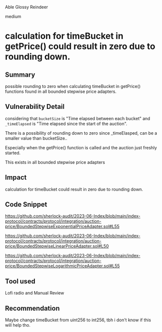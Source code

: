 Able Glossy Reindeer

medium

# calculation for timeBucket in getPrice() could result in zero due to rounding down.

## Summary
possible rounding to zero when calculating timeBucket in getPrice() functions found in all  bounded stepwise price adapters.

## Vulnerability Detail
considering that `bucketSize` is "Time elapsed between each bucket" and `_timeElapsed` is "Time elapsed since the start of the auction".

There is a possibility of rounding down to zero since  _timeElasped, can be a smaller value than bucketSize..

Especially when the getPrice() function is called and the auction just freshly started.

This exists in all bounded stepwise price adapters

## Impact
calculation for timeBucket could result in zero due to rounding down.

## Code Snippet
https://github.com/sherlock-audit/2023-06-Index/blob/main/index-protocol/contracts/protocol/integration/auction-price/BoundedStepwiseExponentialPriceAdapter.sol#L55

https://github.com/sherlock-audit/2023-06-Index/blob/main/index-protocol/contracts/protocol/integration/auction-price/BoundedStepwiseLinearPriceAdapter.sol#L50

https://github.com/sherlock-audit/2023-06-Index/blob/main/index-protocol/contracts/protocol/integration/auction-price/BoundedStepwiseLogarithmicPriceAdapter.sol#L55

## Tool used

Lofi radio and Manual Review

## Recommendation
Maybe change timeBucket from uint256 to int256, tbh i don't know if this will help tho.